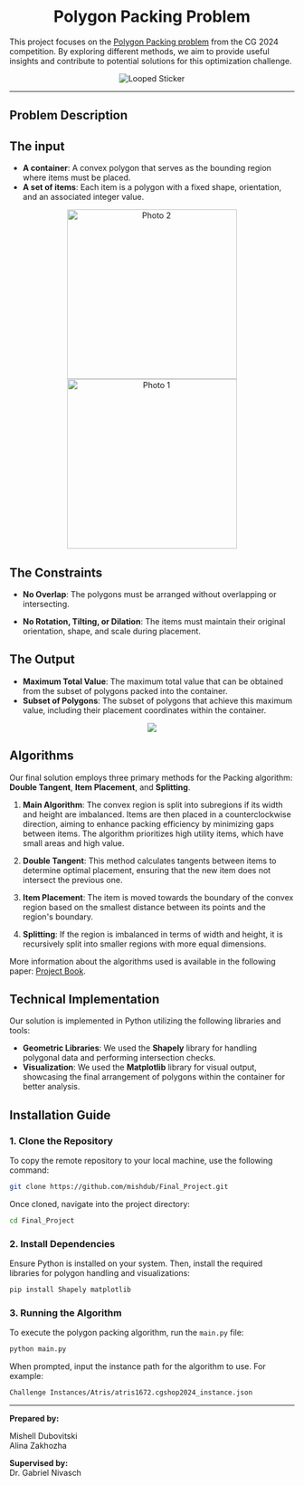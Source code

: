<div align="center">

# Polygon Packing Problem

</div>


This project focuses on the [Polygon Packing problem](https://cgshop.ibr.cs.tu-bs.de/competition/cg-shop-2024/#problem-description) from the CG 2024 competition. 
By exploring different methods, we aim to provide useful insights and contribute to potential solutions for this optimization challenge.

<div align="center">
    <img src="https://drive.google.com/uc?export=download&id=1hIy4e2GCPKnkbMyykuQIpAvOdQGN0FrX" alt="Looped Sticker" style="max-width: 100%; height: auto;" />
</div>

---

## Problem Description
## The input

- **A container**: A convex polygon that serves as the bounding region where items must be placed.
- **A set of items**: Each item is a polygon with a fixed shape, orientation, and an associated integer value.
  
<div align="center">
    <img src="https://drive.google.com/uc?export=download&id=14ZeNfKfievqEdrsuaC4eCngFRgcENGsW" alt="Photo 2" width="300" />
    <img src="https://drive.google.com/uc?export=download&id=1mG4rHhBmrBfExq5-ysKq_oIXSYOjgXXi" alt="Photo 1" width="300" />
</div>

  
## The Constraints

- **No Overlap**: The polygons must be arranged without overlapping or intersecting.
  
- **No Rotation, Tilting, or Dilation**: The items must maintain their original orientation, shape, and scale during placement.

## The Output

- **Maximum Total Value**: The maximum total value that can be obtained from the subset of polygons packed into the container.
- **Subset of Polygons**: The subset of polygons that achieve this maximum value, including their placement coordinates within the container.
<div align="center">
    <img src="https://drive.google.com/uc?export=download&id=1Md2Ugz5EXh01djkKjqbgDq0VdyMRr7PM">
</div>

## Algorithms

Our final solution employs three primary methods for the Packing algorithm: **Double Tangent**, **Item Placement**, and **Splitting**.

1. **Main Algorithm**: The convex region is split into subregions if its width and height are imbalanced. Items are then placed in a counterclockwise direction, aiming to enhance packing efficiency by minimizing gaps between items. The algorithm prioritizes high utility items, which have small areas and high value.

2. **Double Tangent**: This method calculates tangents between items to determine optimal placement, ensuring that the new item does not intersect the previous one.

3. **Item Placement**: The item is moved towards the boundary of the convex region based on the smallest distance between its points and the region's boundary.

4. **Splitting**: If the region is imbalanced in terms of width and height, it is recursively split into smaller regions with more equal dimensions.

More information about the algorithms used is available in the following paper: [Project Book](https://drive.google.com/file/d/1Dt4HXGcbIzcZqoVKipUYXpvhjsJcl6-N/view?usp=sharing).

## Technical Implementation

Our solution is implemented in Python utilizing the following libraries and tools:

- **Geometric Libraries**: We used the **Shapely** library for handling polygonal data and performing intersection checks.
- **Visualization**: We used the **Matplotlib** library for visual output, showcasing the final arrangement of polygons within the container for better analysis.

## Installation Guide

### 1. Clone the Repository
To copy the remote repository to your local machine, use the following command:

```bash
git clone https://github.com/mishdub/Final_Project.git
```

Once cloned, navigate into the project directory:

```bash
cd Final_Project
```

### 2. Install Dependencies
Ensure Python is installed on your system. Then, install the required libraries for polygon handling and visualizations:

```bash
pip install Shapely matplotlib
```

### 3. Running the Algorithm
To execute the polygon packing algorithm, run the `main.py` file:

```bash
python main.py
```

When prompted, input the instance path for the algorithm to use. For example:

```bash
Challenge Instances/Atris/atris1672.cgshop2024_instance.json
```

---
  
**Prepared by:**

Mishell Dubovitski  
Alina Zakhozha

**Supervised by:**  
Dr. Gabriel Nivasch

